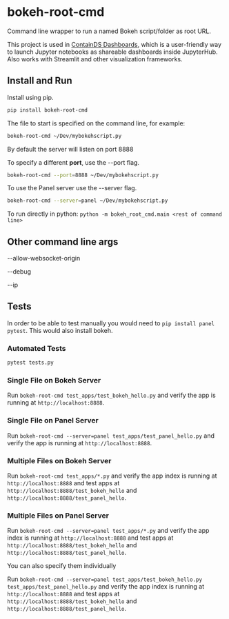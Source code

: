 # bokeh-root-cmd

Command line wrapper to run a named Bokeh script/folder as root URL.

This project is used in [ContainDS Dashboards](https://github.com/ideonate/cdsdashboards), which is a user-friendly
way to launch Jupyter notebooks as shareable dashboards inside JupyterHub. Also works with Streamlit and other
visualization frameworks.

## Install and Run

Install using pip.

```bash
pip install bokeh-root-cmd
```

The file to start is specified on the command line, for example:

```bash
bokeh-root-cmd ~/Dev/mybokehscript.py
```

By default the server will listen on port 8888

To specify a different **port**, use the --port flag.

```bash
bokeh-root-cmd --port=8888 ~/Dev/mybokehscript.py
```

To use the Panel server use the --server flag.

```bash
bokeh-root-cmd --server=panel ~/Dev/mybokehscript.py
```

To run directly in python: `python -m bokeh_root_cmd.main <rest of command line>`

## Other command line args

--allow-websocket-origin

--debug

--ip

## Tests

In order to be able to test manually you would need to `pip install panel pytest`. This would also install bokeh.

### Automated Tests

```bash
pytest tests.py
```

### Single File on Bokeh Server

Run `bokeh-root-cmd test_apps/test_bokeh_hello.py` and verify the app is running at `http://localhost:8888`.

### Single File on Panel Server

Run `bokeh-root-cmd --server=panel test_apps/test_panel_hello.py` and verify the app is running at `http://localhost:8888`.

### Multiple Files on Bokeh Server

Run `bokeh-root-cmd test_apps/*.py` and verify the app index is running at `http://localhost:8888` and test apps at `http://localhost:8888/test_bokeh_hello` and `http://localhost:8888/test_panel_hello`.

### Multiple Files on Panel Server

Run `bokeh-root-cmd --server=panel test_apps/*.py` and verify the app index is running at `http://localhost:8888` and test apps at `http://localhost:8888/test_bokeh_hello` and `http://localhost:8888/test_panel_hello`.

You can also specify them individually

Run `bokeh-root-cmd --server=panel test_apps/test_bokeh_hello.py test_apps/test_panel_hello.py` and verify the app index is running at `http://localhost:8888` and test apps at `http://localhost:8888/test_bokeh_hello` and `http://localhost:8888/test_panel_hello`.
